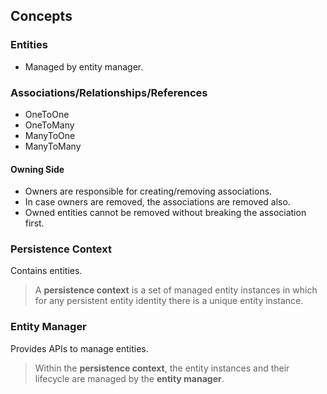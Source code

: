 ## Concepts

### Entities

- Managed by entity manager.

### Associations/Relationships/References

- OneToOne
- OneToMany
- ManyToOne
- ManyToMany

#### Owning Side

- Owners are responsible for creating/removing associations.
- In case owners are removed, the associations are removed also.
- Owned entities cannot be removed without breaking the association first.

### Persistence Context

Contains entities.

> A **persistence context** is a set of managed entity instances in which for any persistent entity identity there is a unique entity instance.

### Entity Manager

Provides APIs to manage entities.

> Within the **persistence context**, the entity instances and their lifecycle are managed by the **entity manager**.